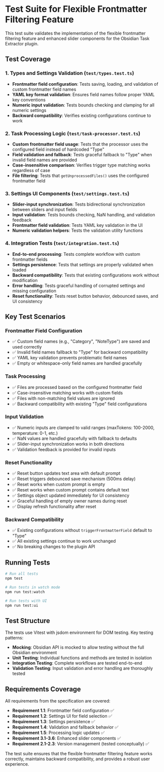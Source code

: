 # Test Suite for Flexible Frontmatter Filtering Feature

This test suite validates the implementation of the flexible frontmatter filtering feature and enhanced slider components for the Obsidian Task Extractor plugin.

## Test Coverage

### 1. Types and Settings Validation (`test/types.test.ts`)
- **Frontmatter field configuration**: Tests saving, loading, and validation of custom frontmatter field names
- **YAML key format validation**: Ensures field names follow proper YAML key conventions
- **Numeric input validation**: Tests bounds checking and clamping for all numeric settings
- **Backward compatibility**: Verifies existing configurations continue to work

### 2. Task Processing Logic (`test/task-processor.test.ts`)
- **Custom frontmatter field usage**: Tests that the processor uses the configured field instead of hardcoded "Type"
- **Field validation and fallback**: Tests graceful fallback to "Type" when invalid field names are provided
- **Case-insensitive comparison**: Verifies trigger type matching works regardless of case
- **File filtering**: Tests that `getUnprocessedFiles()` uses the configured frontmatter field

### 3. Settings UI Components (`test/settings.test.ts`)
- **Slider-input synchronization**: Tests bidirectional synchronization between sliders and input fields
- **Input validation**: Tests bounds checking, NaN handling, and validation feedback
- **Frontmatter field validation**: Tests YAML key validation in the UI
- **Numeric validation helpers**: Tests the validation utility functions

### 4. Integration Tests (`test/integration.test.ts`)
- **End-to-end processing**: Tests complete workflow with custom frontmatter fields
- **Settings persistence**: Tests that settings are properly validated when loaded
- **Backward compatibility**: Tests that existing configurations work without modification
- **Error handling**: Tests graceful handling of corrupted settings and missing configuration
- **Reset functionality**: Tests reset button behavior, debounced saves, and UI consistency

## Key Test Scenarios

### Frontmatter Field Configuration
- ✅ Custom field names (e.g., "Category", "NoteType") are saved and used correctly
- ✅ Invalid field names fallback to "Type" for backward compatibility
- ✅ YAML key validation prevents problematic field names
- ✅ Empty or whitespace-only field names are handled gracefully

### Task Processing
- ✅ Files are processed based on the configured frontmatter field
- ✅ Case-insensitive matching works with custom fields
- ✅ Files with non-matching field values are ignored
- ✅ Backward compatibility with existing "Type" field configurations

### Input Validation
- ✅ Numeric inputs are clamped to valid ranges (maxTokens: 100-2000, temperature: 0-1, etc.)
- ✅ NaN values are handled gracefully with fallback to defaults
- ✅ Slider-input synchronization works in both directions
- ✅ Validation feedback is provided for invalid inputs

### Reset Functionality
- ✅ Reset button updates text area with default prompt
- ✅ Reset triggers debounced save mechanism (500ms delay)
- ✅ Reset works when custom prompt is empty
- ✅ Reset works when custom prompt contains default text
- ✅ Settings object updated immediately for UI consistency
- ✅ Graceful handling of empty owner names during reset
- ✅ Display refresh functionality after reset

### Backward Compatibility
- ✅ Existing configurations without `triggerFrontmatterField` default to "Type"
- ✅ All existing settings continue to work unchanged
- ✅ No breaking changes to the plugin API

## Running Tests

```bash
# Run all tests
npm test

# Run tests in watch mode
npm run test:watch

# Run tests with UI
npm run test:ui
```

## Test Structure

The tests use Vitest with jsdom environment for DOM testing. Key testing patterns:

- **Mocking**: Obsidian API is mocked to allow testing without the full Obsidian environment
- **Unit Testing**: Individual functions and methods are tested in isolation
- **Integration Testing**: Complete workflows are tested end-to-end
- **Validation Testing**: Input validation and error handling are thoroughly tested

## Requirements Coverage

All requirements from the specification are covered:

- **Requirement 1.1**: Frontmatter field configuration ✅
- **Requirement 1.2**: Settings UI for field selection ✅
- **Requirement 1.3**: Settings persistence ✅
- **Requirement 1.4**: Validation and fallback behavior ✅
- **Requirement 1.5**: Processing logic updates ✅
- **Requirement 3.1-3.6**: Enhanced slider components ✅
- **Requirement 2.1-2.3**: Version management (tested conceptually) ✅

The test suite ensures that the flexible frontmatter filtering feature works correctly, maintains backward compatibility, and provides a robust user experience.